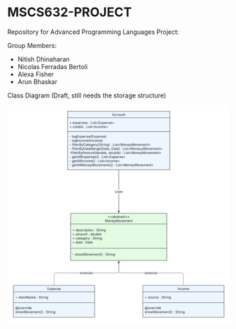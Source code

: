 # MSCS632-PROJECT
Repository for Advanced Programming Languages Project:

Group Members:
- Nitish Dhinaharan
- Nicolas Ferradas Bertoli
- Alexa Fisher
- Arun Bhaskar


Class Diagram (Draft, still needs the storage structure)

![alt text](image.png)

